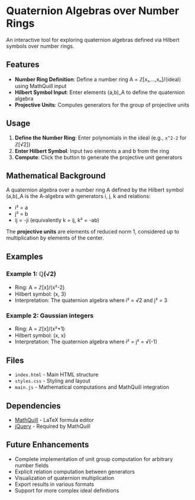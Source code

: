 # Quaternion Algebras over Number Rings

An interactive tool for exploring quaternion algebras defined via Hilbert symbols over number rings.

## Features

- **Number Ring Definition**: Define a number ring A = ℤ[x₁,...,xₙ]/⟨ideal⟩ using MathQuill input
- **Hilbert Symbol Input**: Enter elements (a,b)_A to define the quaternion algebra
- **Projective Units**: Computes generators for the group of projective units

## Usage

1. **Define the Number Ring**: Enter polynomials in the ideal (e.g., `x^2-2` for ℤ[√2])
2. **Enter Hilbert Symbol**: Input two elements a and b from the ring
3. **Compute**: Click the button to generate the projective unit generators

## Mathematical Background

A quaternion algebra over a number ring A defined by the Hilbert symbol (a,b)_A is the A-algebra with generators i, j, k and relations:
- i² = a
- j² = b
- ij = -ji (equivalently k = ij, k² = -ab)

The **projective units** are elements of reduced norm 1, considered up to multiplication by elements of the center.

## Examples

### Example 1: ℚ(√2)
- Ring: A = ℤ[x]/(x²-2)
- Hilbert symbol: (x, 3)
- Interpretation: The quaternion algebra where i² = √2 and j² = 3

### Example 2: Gaussian integers
- Ring: A = ℤ[x]/(x²+1)
- Hilbert symbol: (x, x)
- Interpretation: The quaternion algebra where i² = j² = √(-1)

## Files

- `index.html` - Main HTML structure
- `styles.css` - Styling and layout
- `main.js` - Mathematical computations and MathQuill integration

## Dependencies

- [MathQuill](http://mathquill.com/) - LaTeX formula editor
- [jQuery](https://jquery.com/) - Required by MathQuill

## Future Enhancements

- Complete implementation of unit group computation for arbitrary number fields
- Explicit relation computation between generators
- Visualization of quaternion multiplication
- Export results in various formats
- Support for more complex ideal definitions
